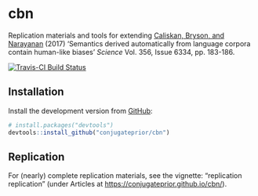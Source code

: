 
<!-- README.md is generated from README.Rmd. Please edit that file -->

# cbn

Replication materials and tools for extending [Caliskan, Bryson, and
Narayanan](http://science.sciencemag.org/content/356/6334/183) (2017)
‘Semantics derived automatically from language corpora contain
human-like biases’ *Science* Vol. 356, Issue 6334, pp. 183-186.

[![Travis-CI Build
Status](https://travis-ci.org/conjugateprior/cbn.svg?branch=master)](https://travis-ci.org/conjugateprior/cbn)

## Installation

Install the development version from [GitHub](https://github.com/):

``` r
# install.packages("devtools")
devtools::install_github("conjugateprior/cbn")
```

## Replication

For (nearly) complete replication materials, see the vignette:
“replication replication” (under Articles at
<https://conjugateprior.github.io/cbn/>).
